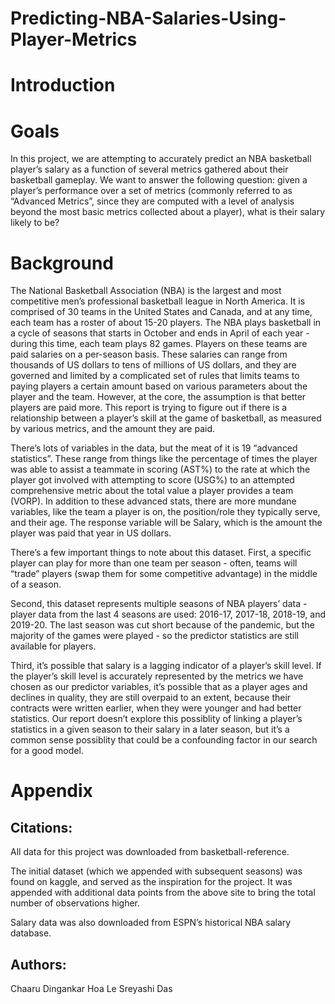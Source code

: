 # Predicting-NBA-Salaries-Using-Player-Metrics

# Introduction
# Goals
In this project, we are attempting to accurately predict an NBA basketball player’s salary as a function of several metrics gathered about their basketball gameplay. We want to answer the following question: given a player’s performance over a set of metrics (commonly referred to as “Advanced Metrics”, since they are computed with a level of analysis beyond the most basic metrics collected about a player), what is their salary likely to be?

# Background
The National Basketball Association (NBA) is the largest and most competitive men’s professional basketball league in North America. It is comprised of 30 teams in the United States and Canada, and at any time, each team has a roster of about 15-20 players. The NBA plays basketball in a cycle of seasons that starts in October and ends in April of each year - during this time, each team plays 82 games. Players on these teams are paid salaries on a per-season basis. These salaries can range from thousands of US dollars to tens of millions of US dollars, and they are governed and limited by a complicated set of rules that limits teams to paying players a certain amount based on various parameters about the player and the team. However, at the core, the assumption is that better players are paid more. This report is trying to figure out if there is a relationship between a player’s skill at the game of basketball, as measured by various metrics, and the amount they are paid.

There’s lots of variables in the data, but the meat of it is 19 “advanced statistics”. These range from things like the percentage of times the player was able to assist a teammate in scoring (AST%) to the rate at which the player got involved with attempting to score (USG%) to an attempted comprehensive metric about the total value a player provides a team (VORP). In addition to these advanced stats, there are more mundane variables, like the team a player is on, the position/role they typically serve, and their age. The response variable will be Salary, which is the amount the player was paid that year in US dollars.

There’s a few important things to note about this dataset. First, a specific player can play for more than one team per season - often, teams will “trade” players (swap them for some competitive advantage) in the middle of a season.

Second, this dataset represents multiple seasons of NBA players’ data - player data from the last 4 seasons are used: 2016-17, 2017-18, 2018-19, and 2019-20. The last season was cut short because of the pandemic, but the majority of the games were played - so the predictor statistics are still available for players.

Third, it’s possible that salary is a lagging indicator of a player’s skill level. If the player’s skill level is accurately represented by the metrics we have chosen as our predictor variables, it’s possible that as a player ages and declines in quality, they are still overpaid to an extent, because their contracts were written earlier, when they were younger and had better statistics. Our report doesn’t explore this possiblity of linking a player’s statistics in a given season to their salary in a later season, but it’s a common sense possiblity that could be a confounding factor in our search for a good model.

# Appendix
## Citations:
All data for this project was downloaded from basketball-reference.

The initial dataset (which we appended with subsequent seasons) was found on kaggle, and served as the inspiration for the project. It was appended with additional data points from the above site to bring the total number of observations higher.

Salary data was also downloaded from ESPN’s historical NBA salary database.

## Authors:
Chaaru Dingankar
Hoa Le
Sreyashi Das
